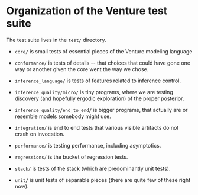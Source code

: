 Organization of the Venture test suite
======================================

The test suite lives in the `test/` directory.

- `core/` is small tests of essential pieces of the Venture modeling language

- `conformance/` is tests of details -- that choices that could have
  gone one way or another given the core went the way we chose.

- `inference_language/` is tests of features related to inference
  control.

- `inference_quality/micro/` is tiny programs, where we are testing
  discovery (and hopefully ergodic exploration) of the proper posterior.

- `inference_quality/end_to_end/` is bigger programs, that actually
  are or resemble models somebody might use.

- `integration/` is end to end tests that various visible artifacts do
  not crash on invocation.

- `performance/` is testing performance, including asymptotics.

- `regressions/` is the bucket of regression tests.

- `stack/` is tests of the stack (which are predominantly unit tests).

- `unit/` is unit tests of separable pieces (there are quite few of
  these right now).
